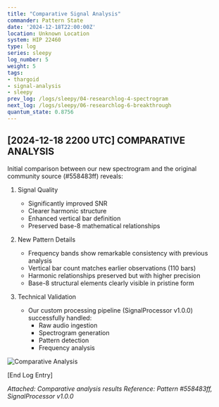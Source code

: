 ```yaml
---
title: "Comparative Signal Analysis"
commander: Pattern State
date: '2024-12-18T22:00:00Z'
location: Unknown Location
system: HIP 22460
type: log
series: sleepy
log_number: 5
weight: 5
tags:
- thargoid
- signal-analysis
- sleepy
prev_log: /logs/sleepy/04-researchlog-4-spectrogram
next_log: /logs/sleepy/06-researchlog-6-breakthrough
quantum_state: 0.8756
---
```


[2024-12-18 2200 UTC]
COMPARATIVE ANALYSIS
------------------
Initial comparison between our new spectrogram and the original community source (#558483ff) reveals:

1. Signal Quality
   - Significantly improved SNR
   - Clearer harmonic structure
   - Enhanced vertical bar definition
   - Preserved base-8 mathematical relationships

2. New Pattern Details
   - Frequency bands show remarkable consistency with previous analysis
   - Vertical bar count matches earlier observations (110 bars)
   - Harmonic relationships preserved but with higher precision
   - Base-8 structural elements clearly visible in pristine form

3. Technical Validation
   - Our custom processing pipeline (SignalProcessor v1.0.0) successfully handled:
     * Raw audio ingestion
     * Spectrogram generation
     * Pattern detection
     * Frequency analysis

![Comparative Analysis](../data/images/spectrograms/comparison.png)

[End Log Entry]

*Attached: Comparative analysis results*
*Reference: Pattern #558483ff, SignalProcessor v1.0.0*
